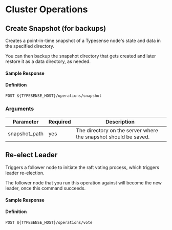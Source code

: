 # Cluster Operations

## Create Snapshot (for backups)
Creates a point-in-time snapshot of a Typesense node's state and data in the specified directory.

You can then backup the snapshot directory that gets created and later restore it as a data directory, as needed.

<Tabs :tabs="['JavaScript','PHP','Python','Ruby','Shell']">
  <template v-slot:JavaScript>

```js
client.operations.perform('snapshot', {'snapshot_path': '/tmp/typesense-data-snapshot'})
```

  </template>

  <template v-slot:PHP>

```php
$client->operations->perform("snapshot", ["snapshot_path" => "/tmp/typesense-data-snapshot"])
```

  </template>
  <template v-slot:Python>

```py
client.operations.perform('snapshot', {'snapshot_path': '/tmp/typesense-data-snapshot'})
```

  </template>
  <template v-slot:Ruby>

```rb
client.operations.perform('snapshot', {'snapshot_path': '/tmp/typesense-data-snapshot'})
```

  </template>
  <template v-slot:Shell>

```bash
curl "http://localhost:8108/operations/snapshot?snapshot_path=/tmp/typesense-data-snapshot" -X POST \
-H "Content-Type: application/json" \
-H "X-TYPESENSE-API-KEY: ${TYPESENSE_API_KEY}"
```

  </template>
</Tabs>

#### Sample Response

<Tabs :tabs="['JSON']">
  <template v-slot:JSON>

```json
{
  "success": true
}
```

  </template>
</Tabs>

#### Definition
`POST ${TYPESENSE_HOST}/operations/snapshot`

### Arguments
| Parameter      | Required    |Description                                            |
| -------------- | ----------- |-------------------------------------------------------| 
|snapshot_path	|yes	|The directory on the server where the snapshot should be saved.|

## Re-elect Leader
Triggers a follower node to initiate the raft voting process, which triggers leader re-election.

The follower node that you run this operation against will become the new leader, once this command succeeds.

<Tabs :tabs="['JavaScript','PHP','Python','Ruby','Shell']">
  <template v-slot:JavaScript>

```js
client.operations.perform('vote')
```

  </template>

  <template v-slot:PHP>

```php
$client->operations->perform("vote")
```

  </template>
  <template v-slot:Python>

```py
client.operations.perform('vote')
```

  </template>
  <template v-slot:Ruby>

```rb
client.operations.perform('vote')
```

  </template>
  <template v-slot:Shell>

```bash
curl "http://localhost:8108/operations/vote" -X POST \
-H "Content-Type: application/json" \
-H "X-TYPESENSE-API-KEY: ${TYPESENSE_API_KEY}"
```

  </template>
</Tabs>

#### Sample Response

<Tabs :tabs="['JSON']">
  <template v-slot:JSON>

```json
{
  "success": true
}
```

  </template>
</Tabs>

#### Definition
`POST ${TYPESENSE_HOST}/operations/vote`

